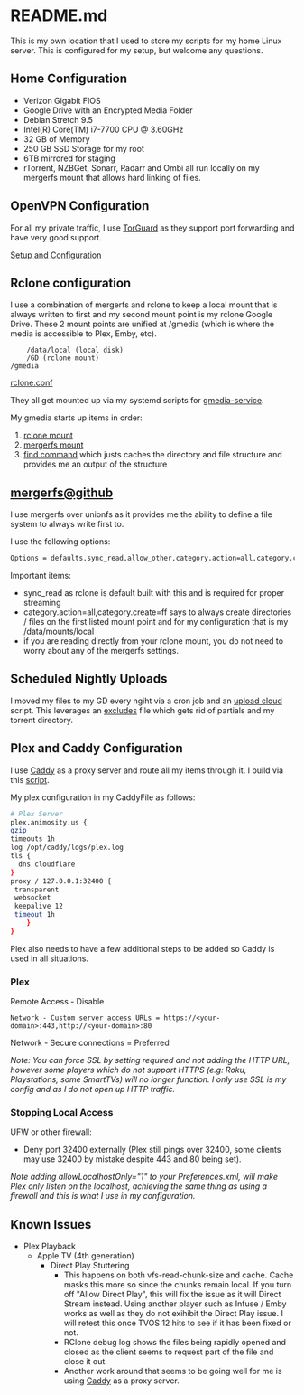 # README.md

This is my own location that I used to store my scripts for my home Linux server. This is configured for my setup, but welcome any questions.

## Home Configuration

- Verizon Gigabit FIOS
- Google Drive with an Encrypted Media Folder
- Debian Stretch 9.5
- Intel(R) Core(TM) i7-7700 CPU @ 3.60GHz
- 32 GB of Memory
- 250 GB SSD Storage for my root
- 6TB mirrored for staging
- rTorrent, NZBGet, Sonarr, Radarr and Ombi all run locally on my mergerfs mount that allows hard linking of files.

## OpenVPN Configuration

For all my private traffic, I use [TorGuard](https://torguard.net/) as they support port forwarding and have very good support.

[Setup and Configuration](https://github.com/animosity22/homescripts/blob/master/OPENVPN.MD)

## Rclone configuration

I use a combination of mergerfs and rclone to keep a local mount that is always written to first and my second mount point is my rclone Google Drive. These 2 mount points are unified at /gmedia (which is where the media is accessible to Plex, Emby, etc).

        /data/local (local disk)
        /GD (rclone mount)
    /gmedia

[rclone.conf](https://github.com/animosity22/homescripts/blob/master/rclone.conf)

They all get mounted up via my systemd scripts for [gmedia-service](https://github.com/animosity22/homescripts/blob/master/rclone-systemd/gmedia.service).

My gmedia starts up items in order:
1) [rclone mount](https://github.com/animosity22/homescripts/blob/master/rclone-systemd/gmedia-rclone.service)
2) [mergerfs mount](https://github.com/animosity22/homescripts/blob/master/rclone-systemd/gmedia.mount)
3) [find command](https://github.com/animosity22/homescripts/blob/master/rclone-systemd/gmedia-find.service) which justs caches the directory and file structure and provides me an output of the structure

## [mergerfs@github](https://github.com/trapexit/mergerfs)

I use mergerfs over unionfs as it provides me the ability to define a file system to always write first to.

I use the following options:

```bash
Options = defaults,sync_read,allow_other,category.action=all,category.create=ff
```

Important items:

- sync_read as rclone is default built with this and is required for proper streaming
- category.action=all,category.create=ff says to always create directories / files on the first listed mount point and for my configuration that is my /data/mounts/local
- if you are reading directly from your rclone mount, you do not need to worry about any of the mergerfs settings.

## Scheduled Nightly Uploads

I moved my files to my GD every ngiht via a cron job and an [upload cloud](https://github.com/animosity22/homescripts/blob/master/scripts/upload_cloud) script. This leverages an [excludes](https://github.com/animosity22/homescripts/blob/master/scripts/excludes) file which gets rid of partials and my torrent directory.

## Plex and Caddy Configuration

I use [Caddy](https://github.com/mholt/caddy) as a proxy server and route all my items through it. I build via this [script](https://github.com/animosity22/homescripts/blob/master/scripts/build_caddy).

My plex configuration in my CaddyFile as follows:

```bash
# Plex Server
plex.animosity.us {
gzip
timeouts 1h
log /opt/caddy/logs/plex.log
tls {
  dns cloudflare
}
proxy / 127.0.0.1:32400 {
 transparent
 websocket
 keepalive 12
 timeout 1h
    }
}
```

Plex also needs to have a few additional steps to be added so Caddy is used in all situations.

### Plex

Remote Access - Disable

```
Network - Custom server access URLs = https://<your-domain>:443,http://<your-domain>:80
```
Network - Secure connections = Preferred

<i>Note: You can force SSL by setting required and not adding the HTTP URL, however some players which do not support HTTPS (e.g: Roku, Playstations, some SmartTVs) will no longer function. I only use SSL is my config and as I do not open up HTTP traffic. </i>

### Stopping Local Access

UFW or other firewall:
- Deny port 32400 externally (Plex still pings over 32400, some clients may use 32400 by mistake despite 443 and 80 being set).

<i>Note adding allowLocalhostOnly="1" to your Preferences.xml, will make Plex only listen on the localhost, achieving the same thing as using a firewall and this is what I use in my configuration.</i>

## Known Issues

- Plex Playback
  - Apple TV (4th generation)
    - Direct Play Stuttering
      - This happens on both vfs-read-chunk-size and cache. Cache masks this more so since the chunks remain local. If you turn off "Allow Direct Play", this will fix the issue as it will Direct Stream instead. Using another player such as Infuse / Emby works as well as they do not exihibit the Direct Play issue. I will retest this once TVOS 12 hits to see if it has been fixed or not.
      - RClone debug log shows the files being rapidly opened and closed as the client seems to request part of the file and close it out.
      - Another work around that seems to be going well for me is using [Caddy](https://github.com/mholt/caddy) as a proxy server.
